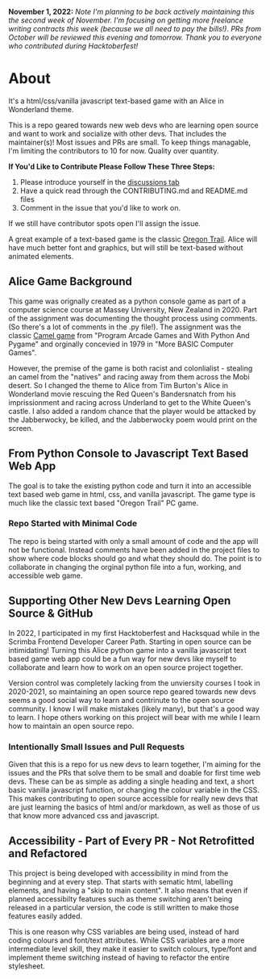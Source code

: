 **November 1, 2022:**
*Note I'm planning to be back actively maintaining this the second week of November. I'm focusing on getting more freelance writing contracts this week (because we all need to pay the bills!). PRs from October will be reviewed this evening and tomorrow. Thank you to everyone who contributed during Hacktoberfest!*

# **About**
It's a html/css/vanilla javascript text-based game with an Alice in Wonderland theme. 

This is a repo geared towards new web devs who are learning open source and want to work and socialize with other devs. That includes the maintainer(s)! Most issues and PRs are small. To keep things managable, I'm limiting the contributors to 10 for now. Quality over quantity. 

**If You'd Like to Contribute Please Follow These Three Steps:**
1. Please introduce yourself in the [discussions tab](https://github.com/GingerKiwi/alice-game/discussions/4)
2. Have a quick read through the CONTRIBUTING.md and README.md files
3. Comment in the issue that you'd like to work on.

If we still have contributor spots open I'll assign the issue.

A great example of a text-based game is the classic [Oregon Trail](https://www.smithsonianmag.com/innovation/how-you-wound-playing-em-oregon-trailem-computer-class-180959851). 
Alice will have much better font and graphics, but will still be text-based without animated elements.

## Alice Game Background

This game was orignally created as a python console game as part of a computer science course at Massey University, New Zealand in 2020. Part of the assignment was documenting the thought process using comments. (So there's a lot of comments in the .py file!). The assignment was the classic [Camel game](http://programarcadegames.com/index.php?lang=en&chapter=lab_camel) from "Program Arcade Games and With Python And Pygame" and orginally concevied in 1979 in "More BASIC Computer Games".

However, the premise of the game is both racist and colonlialist - stealing an camel from the "natives" and racing away from them across the Mobi desert. So I changed the theme to Alice from Tim Burton's Alice in Wonderland movie rescuing the Red Queen's Bandersnatch from his imprissionment and racing across Underland to get to the White Queen's castle. I also added a random chance that the player would be attacked by the Jabberwocky, be killed, and the Jabberwocky poem would print on the screen.

## From Python Console to Javascript Text Based Web App

The goal is to take the existing python code and turn it into an accessible text based web game in html, css, and vanilla javascript. The game type is much like the classic text based "Oregon Trail" PC game.

### Repo Started with Minimal Code

The repo is being started with only a small amount of code and the app will not be functional. Instead comments have been added in the project files to show where code blocks should go and what they should do. The point is to collaborate in changing the orginal python file into a fun, working, and accessible web game.

## Supporting Other New Devs Learning Open Source & GitHub

In 2022, I participated in my first Hacktoberfest and Hacksquad while in the Scrimba Frontend Developer Career Path. Starting in open source can be intimidating! Turning this Alice python game into a vanilla javascript text based game web app could be a fun way for new devs like myself to collaborate and learn how to work on an open source project together. 

Version control was completely lacking from the unviersity courses I took in 2020-2021, so maintaining an open source repo geared towards new devs seems a good social way to learn and contrinute to the open source community. I know I will make mistakes (likely many), but that's a good way to learn. I hope others working on this project will bear with me while I learn how to maintain an open source repo.

### Intentionally Small Issues and Pull Requests

Given that this is a repo for us new devs to learn together, I'm aiming for the issues and the PRs that solve them to be small and doable for first time web devs. These can be as simple as adding a single heading and text, a short basic vanilla javascript function, or changing the colour variable in the CSS. This makes contributing to open source accessible for really new devs that are just learning the basics of html and/or markdown, as well as those of us that know more advanced css and javascript.

## Accessibility - Part of Every PR - Not Retrofitted and Refactored

This project is being developed with accessibility in mind from the beginning and at every step. That starts with sematic html, labelling elements, and having a "skip to main content". It also means that even if planned accessibilty features such as theme switching aren't being released in a particular version, the code is still written to make those features easily added.

This is one reason why CSS variables are being used, instead of hard coding colours and font/text attributes. While CSS variables are a more intermediate level skill, they make it easier to switch colours, type/font and implement theme switching instead of having to refactor the entire stylesheet.
